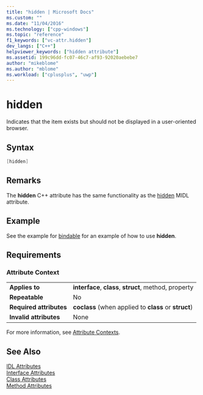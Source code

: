 ```yaml
---
title: "hidden | Microsoft Docs"
ms.custom: ""
ms.date: "11/04/2016"
ms.technology: ["cpp-windows"]
ms.topic: "reference"
f1_keywords: ["vc-attr.hidden"]
dev_langs: ["C++"]
helpviewer_keywords: ["hidden attribute"]
ms.assetid: 199c96dd-fc07-46c7-af93-92020aebebe7
author: "mikeblome"
ms.author: "mblome"
ms.workload: ["cplusplus", "uwp"]
---
```

# hidden

Indicates that the item exists but should not be displayed in a user-oriented browser.

## Syntax

```cpp
[hidden]
```

## Remarks

The **hidden** C++ attribute has the same functionality as the [hidden](/windows/desktop/Midl/hidden) MIDL attribute.

## Example

See the example for [bindable](../windows/bindable.md) for an example of how to use **hidden**.

## Requirements

### Attribute Context

|||
|-|-|
|**Applies to**|**interface**, **class**, **struct**, method, property|
|**Repeatable**|No|
|**Required attributes**|**coclass** (when applied to **class** or **struct**)|
|**Invalid attributes**|None|

For more information, see [Attribute Contexts](../windows/attribute-contexts.md).

## See Also

[IDL Attributes](../windows/idl-attributes.md)  
[Interface Attributes](../windows/interface-attributes.md)  
[Class Attributes](../windows/class-attributes.md)  
[Method Attributes](../windows/method-attributes.md)  
